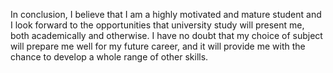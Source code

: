 In conclusion, I believe that I am a highly motivated and mature student and I look forward to the opportunities that university study will present me, both academically and otherwise. I have no doubt that my choice of subject will prepare me well for my future career, and it will provide me with the chance to develop a whole range of other skills.